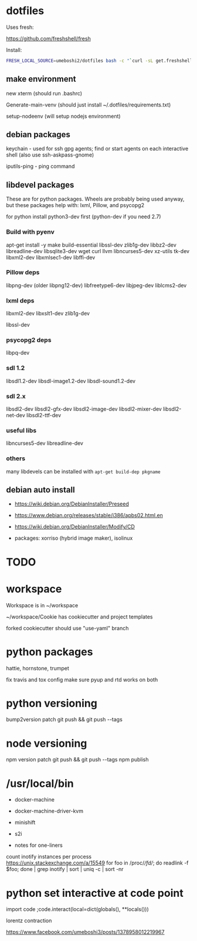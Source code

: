 # dotfiles

Uses fresh:

https://github.com/freshshell/fresh

Install:

```sh
FRESH_LOCAL_SOURCE=umeboshi2/dotfiles bash -c "`curl -sL get.freshshell.com`"
```

## make environment


new xterm (should run .bashrc)

Generate-main-venv (should just install ~/.dotfiles/requirements.txt)

setup-nodeenv (will setup nodejs environment)


## debian packages

keychain - used for ssh gpg agents; find or start agents on each interactive shell (also use ssh-askpass-gnome)

iputils-ping - ping command



## libdevel packages


These are for python packages.  Wheels are probably being used
anyway, but these packages help with: lxml, Pillow, and psycopg2

for python install python3-dev first (python-dev if you need 2.7)

### Build with pyenv 

apt-get install -y make build-essential libssl-dev zlib1g-dev libbz2-dev libreadline-dev libsqlite3-dev wget curl llvm libncurses5-dev xz-utils tk-dev libxml2-dev libxmlsec1-dev libffi-dev


### Pillow deps
libpng-dev (older libpng12-dev)
libfreetype6-dev
libjpeg-dev
liblcms2-dev

### lxml deps
libxml2-dev
libxslt1-dev
zlib1g-dev


libssl-dev

### psycopg2 deps
libpq-dev


### sdl 1.2

libsdl1.2-dev
libsdl-image1.2-dev
libsdl-sound1.2-dev

### sdl 2.x

libsdl2-dev 
libsdl2-gfx-dev
libsdl2-image-dev
libsdl2-mixer-dev
libsdl2-net-dev 
libsdl2-ttf-dev 

### useful libs

libncurses5-dev
libreadline-dev


### others

many libdevels can be installed with ```apt-get build-dep pkgname```




## debian auto install

- https://wiki.debian.org/DebianInstaller/Preseed

- https://www.debian.org/releases/stable/i386/apbs02.html.en

- https://wiki.debian.org/DebianInstaller/Modify/CD

- packages: xorriso (hybrid image maker), isolinux





# TODO


# workspace

Workspace is in ~/workspace

~/workspace/Cookie has cookiecutter and project templates

forked cookiecutter should use "use-yaml" branch


# python packages

hattie, hornstone, trumpet

fix travis and tox config
make sure pyup and rtd works on both

# python versioning

bump2version patch
git push && git push --tags

# node versioning

npm version patch
git push && git push --tags
npm publish





# /usr/local/bin

- docker-machine

- docker-machine-driver-kvm

- minishift

- s2i

- notes for one-liners

count inotify instances per process
https://unix.stackexchange.com/a/15549
for foo in /proc/*/fd/*; do readlink -f $foo; done | grep inotify | sort | uniq -c | sort -nr

# python set interactive at code point
import code ;code.interact(local=dict(globals(), **locals()))


lorentz contraction

https://www.facebook.com/umeboshi3/posts/1378958012219967
